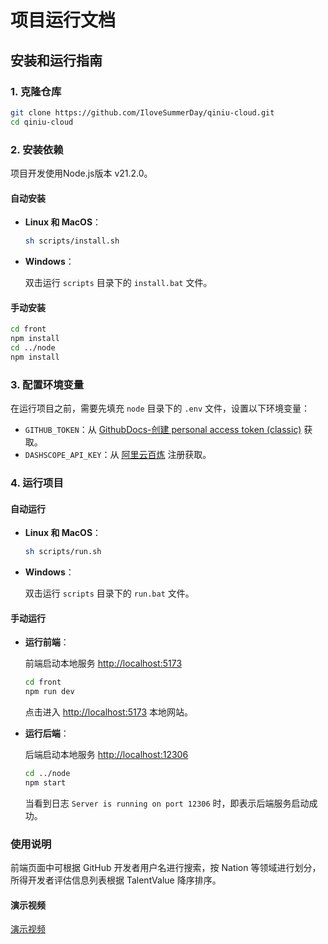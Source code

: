 # 项目运行文档

## 安装和运行指南

### 1. 克隆仓库

```bash
git clone https://github.com/IloveSummerDay/qiniu-cloud.git
cd qiniu-cloud
```

### 2. 安装依赖

项目开发使用Node.js版本 v21.2.0。

#### 自动安装

- **Linux 和 MacOS**：

  ```bash
  sh scripts/install.sh
  ```

- **Windows**：

  双击运行 `scripts` 目录下的 `install.bat` 文件。

#### 手动安装

```bash
cd front
npm install
cd ../node
npm install
```

### 3. 配置环境变量

在运行项目之前，需要先填充 `node` 目录下的 `.env` 文件，设置以下环境变量：

- `GITHUB_TOKEN`：从 [GithubDocs-创建 personal access token (classic)](https://docs.github.com/zh/authentication/keeping-your-account-and-data-secure/managing-your-personal-access-tokens#%E5%88%9B%E5%BB%BA-personal-access-token-classic) 获取。
- `DASHSCOPE_API_KEY`：从 [阿里云百炼](https://help.aliyun.com/zh/model-studio/getting-started/first-api-call-to-qwen?spm=a2c4g.11186623.help-menu-2400256.d_0_1_0.5a06b0a8qsfanj&scm=20140722.H_2840915._.OR_help-V_1) 注册获取。

### 4. 运行项目

#### 自动运行

- **Linux 和 MacOS**：

  ```bash
  sh scripts/run.sh
  ```

- **Windows**：

  双击运行 `scripts` 目录下的 `run.bat` 文件。

#### 手动运行

- **运行前端**：

  前端启动本地服务 [http://localhost:5173](http://localhost:5173)

  ```bash
  cd front
  npm run dev
  ```

  点击进入 [http://localhost:5173](http://localhost:5173) 本地网站。

- **运行后端**：

  后端启动本地服务 [http://localhost:12306](http://localhost:12306)

  ```bash
  cd ../node
  npm start
  ```

  当看到日志 `Server is running on port 12306` 时，即表示后端服务启动成功。

### 使用说明

前端页面中可根据 GitHub 开发者用户名进行搜索，按 Nation 等领域进行划分，所得开发者评估信息列表根据 TalentValue 降序排序。

#### 演示视频

[演示视频](https://github.com/IloveSummerDay/qiniu-cloud/blob/76d9c033f2f03420fe50d3f62ba91e557d3bce2e/docs/Demo%E6%BC%94%E7%A4%BA%E8%A7%86%E9%A2%91.mp4)

